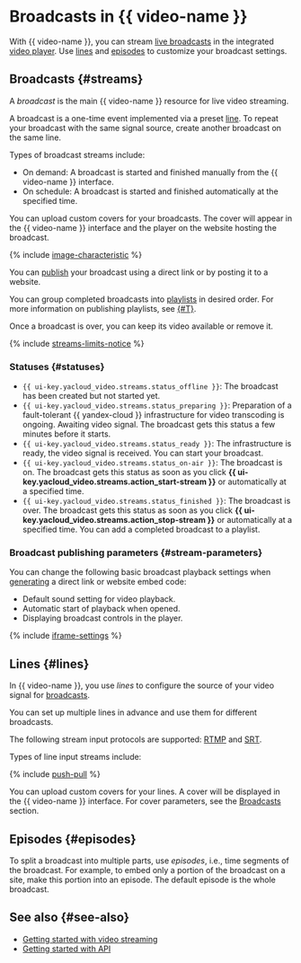 # Broadcasts in {{ video-name }}

With {{ video-name }}, you can stream [live broadcasts](#streams) in the integrated [video player](./player.md). Use [lines](#lines) and [episodes](#episodes) to customize your broadcast settings.

## Broadcasts {#streams}

A _broadcast_ is the main {{ video-name }} resource for live video streaming.

A broadcast is a one-time event implemented via a preset [line](#lines). To repeat your broadcast with the same signal source, create another broadcast on the same line.

Types of broadcast streams include:
* On demand: A broadcast is started and finished manually from the {{ video-name }} interface.
* On schedule: A broadcast is started and finished automatically at the specified time.

You can upload custom covers for your broadcasts. The cover will appear in the {{ video-name }} interface and the player on the website hosting the broadcast.

{% include [image-characteristic](../../_includes/video/image-characteristic.md) %}

You can [publish](../operations/streams/get-link.md) your broadcast using a direct link or by posting it to a website.

You can group completed broadcasts into [playlists](./playlists.md) in desired order. For more information on publishing playlists, see [{#T}](../operations/playlists/get-link.md).

Once a broadcast is over, you can keep its video available or remove it.

{% include [streams-limits-notice](../../_includes/video/streams-limits-notice.md) %}

### Statuses {#statuses}

* `{{ ui-key.yacloud_video.streams.status_offline }}`: The broadcast has been created but not started yet.
* `{{ ui-key.yacloud_video.streams.status_preparing }}`: Preparation of a fault-tolerant {{ yandex-cloud }} infrastructure for video transcoding is ongoing. Awaiting video signal. The broadcast gets this status a few minutes before it starts.
* `{{ ui-key.yacloud_video.streams.status_ready }}`: The infrastructure is ready, the video signal is received. You can start your broadcast.
* `{{ ui-key.yacloud_video.streams.status_on-air }}`: The broadcast is on. The broadcast gets this status as soon as you click **{{ ui-key.yacloud_video.streams.action_start-stream }}** or automatically at a specified time.
* `{{ ui-key.yacloud_video.streams.status_finished }}`: The broadcast is over. The broadcast gets this status as soon as you click **{{ ui-key.yacloud_video.streams.action_stop-stream }}** or automatically at a specified time. You can add a completed broadcast to a playlist.

### Broadcast publishing parameters {#stream-parameters}

You can change the following basic broadcast playback settings when [generating](../operations/streams/get-link.md) a direct link or website embed code:

* Default sound setting for video playback.
* Automatic start of playback when opened.
* Displaying broadcast controls in the player.

{% include [iframe-settings](../../_includes/video/iframe-settings.md) %}

## Lines {#lines}

In {{ video-name }}, you use _lines_ to configure the source of your video signal for [broadcasts](#streams).

You can set up multiple lines in advance and use them for different broadcasts.

The following stream input protocols are supported: [RTMP](https://en.wikipedia.org/wiki/Real-Time_Messaging_Protocol) and [SRT](https://en.wikipedia.org/wiki/Secure_Reliable_Transport).

Types of line input streams include:

{% include [push-pull](../../_includes/video/push-pull.md) %}

You can upload custom covers for your lines. A cover will be displayed in the {{ video-name }} interface. For cover parameters, see the [Broadcasts](#streams) section.

## Episodes {#episodes}

To split a broadcast into multiple parts, use _episodes_, i.e., time segments of the broadcast. For example, to embed only a portion of the broadcast on a site, make this portion into an episode. The default episode is the whole broadcast.

## See also {#see-also}

* [Getting started with video streaming](../streaming.md)
* [Getting started with API](../api-ref/quickstart.md)